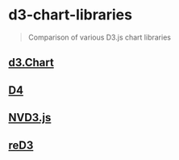 # d3-chart-libraries

> Comparison of various D3.js chart libraries

## [d3.Chart](http://misoproject.com/d3-chart/)

## [D4](https://github.com/heavysixer/d4)

## [NVD3.js](http://nvd3.org/)

## [reD3](http://xibbit.github.io/reD3/)
